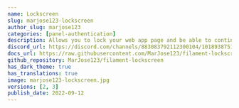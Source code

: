 ```yaml
---
name: Lockscreen
slug: marjose123-lockscreen
author_slug: marjose123
categories: [panel-authentication]
description: Allows you to lock your web app page and be able to continue working after re-login, the same with your computer/laptop.
discord_url: https://discord.com/channels/883083792112300104/1018938751759691827
docs_url: https://raw.githubusercontent.com/MarJose123/filament-lockscreen/1.x/README.md
github_repository: MarJose123/filament-lockscreen
has_dark_theme: true
has_translations: true
image: marjose123-lockscreen.jpg
versions: [2, 3]
publish_date: 2022-09-12
---
```

